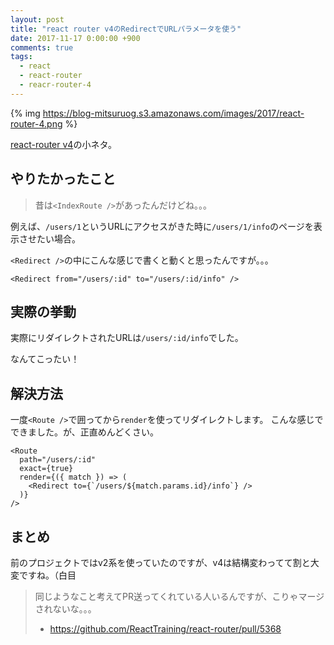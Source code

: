 ```yaml
---
layout: post
title: "react router v4のRedirectでURLパラメータを使う"
date: 2017-11-17 0:00:00 +900
comments: true
tags:
  - react
  - react-router
  - reacr-router-4
---
```

{% img https://blog-mitsuruog.s3.amazonaws.com/images/2017/react-router-4.png %}

[react-router v4](https://github.com/ReactTraining/react-router)の小ネタ。

<!-- more -->

## やりたかったこと
> 昔は`<IndexRoute />`があったんだけどね。。。

例えば、`/users/1`というURLにアクセスがきた時に`/users/1/info`のページを表示させたい場合。

`<Redirect />`の中にこんな感じで書くと動くと思ったんですが。。。

```
<Redirect from="/users/:id" to="/users/:id/info" />
```

## 実際の挙動
実際にリダイレクトされたURLは`/users/:id/info`でした。

なんてこったい！

## 解決方法
一度`<Route />`で囲ってから`render`を使ってリダイレクトします。
こんな感じでできました。が、正直めんどくさい。

```
<Route
  path="/users/:id"
  exact={true}
  render={({ match }) => (
    <Redirect to={`/users/${match.params.id}/info`} />
  )}
/>
```

## まとめ
前のプロジェクトではv2系を使っていたのですが、v4は結構変わってて割と大変ですね。（白目

> 同じようなこと考えてPR送ってくれている人いるんですが、こりゃマージされないな。。。
> - https://github.com/ReactTraining/react-router/pull/5368
